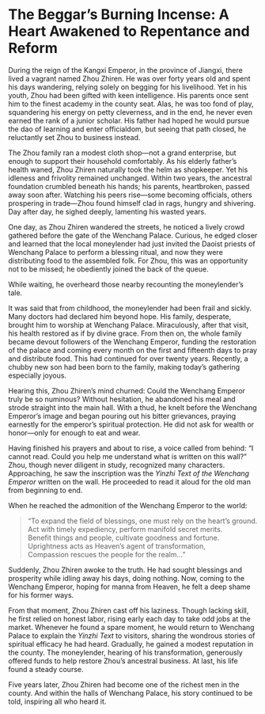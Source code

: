 # The Beggar’s Burning Incense: A Heart Awakened to Repentance and Reform

During the reign of the Kangxi Emperor, in the province of Jiangxi, there lived a vagrant named Zhou Zhiren. He was over forty years old and spent his days wandering, relying solely on begging for his livelihood. Yet in his youth, Zhou had been gifted with keen intelligence. His parents once sent him to the finest academy in the county seat. Alas, he was too fond of play, squandering his energy on petty cleverness, and in the end, he never even earned the rank of a junior scholar. His father had hoped he would pursue the dao of learning and enter officialdom, but seeing that path closed, he reluctantly set Zhou to business instead.

The Zhou family ran a modest cloth shop—not a grand enterprise, but enough to support their household comfortably. As his elderly father’s health waned, Zhou Zhiren naturally took the helm as shopkeeper. Yet his idleness and frivolity remained unchanged. Within two years, the ancestral foundation crumbled beneath his hands; his parents, heartbroken, passed away soon after. Watching his peers rise—some becoming officials, others prospering in trade—Zhou found himself clad in rags, hungry and shivering. Day after day, he sighed deeply, lamenting his wasted years.

One day, as Zhou Zhiren wandered the streets, he noticed a lively crowd gathered before the gate of the Wenchang Palace. Curious, he edged closer and learned that the local moneylender had just invited the Daoist priests of Wenchang Palace to perform a blessing ritual, and now they were distributing food to the assembled folk. For Zhou, this was an opportunity not to be missed; he obediently joined the back of the queue.

While waiting, he overheard those nearby recounting the moneylender’s tale.

It was said that from childhood, the moneylender had been frail and sickly. Many doctors had declared him beyond hope. His family, desperate, brought him to worship at Wenchang Palace. Miraculously, after that visit, his health restored as if by divine grace. From then on, the whole family became devout followers of the Wenchang Emperor, funding the restoration of the palace and coming every month on the first and fifteenth days to pray and distribute food. This had continued for over twenty years. Recently, a chubby new son had been born to the family, making today’s gathering especially joyous.

Hearing this, Zhou Zhiren’s mind churned: Could the Wenchang Emperor truly be so numinous? Without hesitation, he abandoned his meal and strode straight into the main hall. With a thud, he knelt before the Wenchang Emperor’s image and began pouring out his bitter grievances, praying earnestly for the emperor’s spiritual protection. He did not ask for wealth or honor—only for enough to eat and wear.

Having finished his prayers and about to rise, a voice called from behind: “I cannot read. Could you help me understand what is written on this wall?” Zhou, though never diligent in study, recognized many characters. Approaching, he saw the inscription was the *Yinzhi Text of the Wenchang Emperor* written on the wall. He proceeded to read it aloud for the old man from beginning to end.

When he reached the admonition of the Wenchang Emperor to the world:

> “To expand the field of blessings, one must rely on the heart’s ground.  
> Act with timely expediency, perform manifold secret merits.  
> Benefit things and people, cultivate goodness and fortune.  
> Uprightness acts as Heaven’s agent of transformation,  
> Compassion rescues the people for the realm…”

Suddenly, Zhou Zhiren awoke to the truth. He had sought blessings and prosperity while idling away his days, doing nothing. Now, coming to the Wenchang Emperor, hoping for manna from Heaven, he felt a deep shame for his former ways.

From that moment, Zhou Zhiren cast off his laziness. Though lacking skill, he first relied on honest labor, rising early each day to take odd jobs at the market. Whenever he found a spare moment, he would return to Wenchang Palace to explain the *Yinzhi Text* to visitors, sharing the wondrous stories of spiritual efficacy he had heard. Gradually, he gained a modest reputation in the county. The moneylender, hearing of his transformation, generously offered funds to help restore Zhou’s ancestral business. At last, his life found a steady course.

Five years later, Zhou Zhiren had become one of the richest men in the county. And within the halls of Wenchang Palace, his story continued to be told, inspiring all who heard it.